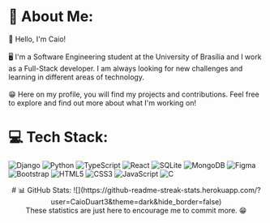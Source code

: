 # 💫 About Me:
👋 Hello, I'm Caio! <br><br>​🖥️​ I'm a Software Engineering student at the University of Brasília and I work as a Full-Stack developer. I am always looking for new challenges and learning in different areas of technology.<br><br>​😁​ Here on my profile, you will find my projects and contributions. Feel free to explore and find out more about what I'm working on!
# 💻 Tech Stack:
![Django](https://img.shields.io/badge/django-%23092E20.svg?style=for-the-badge&logo=django&logoColor=white) 
![Python](https://img.shields.io/badge/python-3670A0?style=for-the-badge&logo=python&logoColor=ffdd54)
![TypeScript](https://img.shields.io/badge/typescript-%23007ACC.svg?style=for-the-badge&logo=typescript&logoColor=white)
![React](https://img.shields.io/badge/react-%2320232a.svg?style=for-the-badge&logo=react&logoColor=%2361DAFB)
![SQLite](https://img.shields.io/badge/sqlite-%2307405e.svg?style=for-the-badge&logo=sqlite&logoColor=white) 
![MongoDB](https://img.shields.io/badge/MongoDB-%234ea94b.svg?style=for-the-badge&logo=mongodb&logoColor=white) 
![Figma](https://img.shields.io/badge/figma-%23F24E1E.svg?style=for-the-badge&logo=figma&logoColor=white) ![Bootstrap](https://img.shields.io/badge/bootstrap-%238511FA.svg?style=for-the-badge&logo=bootstrap&logoColor=white)
![HTML5](https://img.shields.io/badge/html5-%23E34F26.svg?style=for-the-badge&logo=html5&logoColor=white)
![CSS3](https://img.shields.io/badge/css3-%231572B6.svg?style=for-the-badge&logo=css3&logoColor=white)
![JavaScript](https://img.shields.io/badge/javascript-%23323330.svg?style=for-the-badge&logo=javascript&logoColor=%23F7DF1E)
![C](https://img.shields.io/badge/c-%2300599C.svg?style=for-the-badge&logo=c&logoColor=white)
  
<div align="center">
# 📊 GitHub Stats:
![](https://github-readme-streak-stats.herokuapp.com/?user=CaioDuart3&theme=dark&hide_border=false)<br/>
These statistics are just here to encourage me to commit more. 😁
</div>


<!-- Proudly created with GPRM ( https://gprm.itsvg.in ) -->


